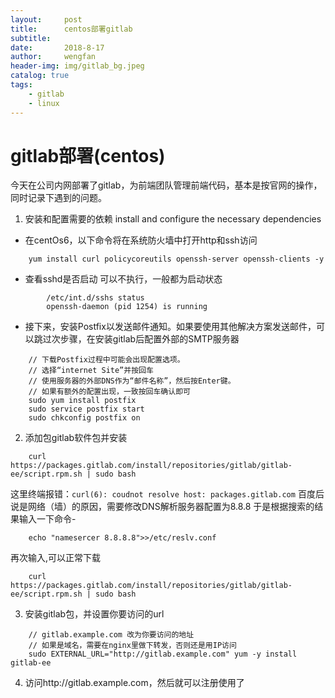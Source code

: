 ```yaml
---
layout:     post
title:      centos部署gitlab
subtitle:   
date:       2018-8-17
author:     wengfan
header-img: img/gitlab_bg.jpeg
catalog: true
tags:
    - gitlab
    - linux
---
```

# gitlab部署(centos)
今天在公司内网部署了gitlab，为前端团队管理前端代码，基本是按官网的操作，同时记录下遇到的问题。

1. 安装和配置需要的依赖 install and configure the necessary dependencies

- 在centOs6，以下命令将在系统防火墙中打开http和ssh访问
```
    yum install curl policycoreutils openssh-server openssh-clients -y
```

- 查看sshd是否启动 可以不执行，一般都为启动状态 
```
        /etc/int.d/sshs status
        openssh-daemon (pid 1254) is running
```

- 接下来，安装Postfix以发送邮件通知。如果要使用其他解决方案发送邮件，可以跳过次步骤，在安装gitlab后配置外部的SMTP服务器
```
    // 下载Postfix过程中可能会出现配置选项。
    // 选择“internet Site”并按回车
    // 使用服务器的外部DNS作为“邮件名称”，然后按Enter键。
    // 如果有额外的配置出现，一致按回车确认即可
    sudo yum install postfix
    sudo service postfix start
    sudo chkconfig postfix on
```

2. 添加包gitlab软件包并安装
```
    curl https://packages.gitlab.com/install/repositories/gitlab/gitlab-ee/script.rpm.sh | sudo bash
```
这里终端报错：```curl(6): coudnot resolve host: packages.gitlab.com```
百度后说是网络（墙）的原因，需要修改DNS解析服务器配置为8.8.8
于是根据搜索的结果输入一下命令-
```
    echo "namesercer 8.8.8.8">>/etc/reslv.conf
```

再次输入,可以正常下载
```
    curl https://packages.gitlab.com/install/repositories/gitlab/gitlab-ee/script.rpm.sh | sudo bash
```
3. 安装gitlab包，并设置你要访问的url
```
    // gitlab.example.com 改为你要访问的地址
    // 如果是域名，需要在nginx里做下转发，否则还是用IP访问
    sudo EXTERNAL_URL="http://gitlab.example.com" yum -y install gitlab-ee
```

4. 访问http://gitlab.example.com，然后就可以注册使用了
